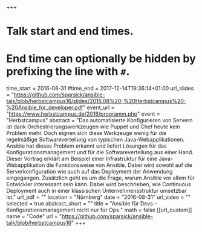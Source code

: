 +++
# Talk start and end times.
# End time can optionally be hidden by prefixing the line with `#`.
time_start = 2016-08-31
#time_end = 2017-12-14T19:36:14+01:00
url_slides = "https://github.com/sparsick/ansible-talk/blob/herbstcampus16/slides/2016.08%20-%20Herbstcampus%20-%20Ansible_for_developer.pdf"
event_url = "https://www.herbstcampus.de/2016/programm.php"
event = "Herbstcampus"
abstract = "Das automatisierte Konfigurieren von Servern ist dank Orchestrierungswerkzeugen wie Puppet und Chef heute kein Problem mehr. Doch eignen sich diese Werkzeuge wenig für die regelmäßige Softwareverteilung von typischen Java-Webapplikationen. Ansible hat dieses Problem erkannt und liefert Lösungen für das Konfigurationsmanagement und für die Softwareverteilung aus einer Hand. Dieser Vortrag erklärt am Beispiel einer Infrastruktur für eine Java-Webapplikation die Funktionsweise von Ansible. Dabei wird sowohl auf die Serverkonfiguration wie auch auf das Deployment der Anwendung eingegangen. Zusätzlich geht es um die Frage, warum Ansible vor allem für Entwickler interessant sein kann. Dabei wird beschrieben, wie Continuous Deployment auch in einer klassischen Unternehmensstruktur umsetzbar ist."
url_pdf = ""
location = "Nürnberg"
date = "2016-08-31"
url_video = ""
selected = true
abstract_short = ""
title = "Ansible für Devs – Konfigurationsmanagement nicht nur für Ops "
math = false
[[url_custom]]
name = "Code"
url = "https://github.com/sparsick/ansible-talk/blob/herbstcampus16"
+++
